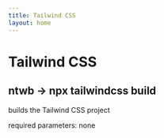 ```yaml
---
title: Tailwind CSS
layout: home
---
```


# Tailwind CSS

## ntwb -> npx tailwindcss build

builds the Tailwind CSS project

required parameters: none

